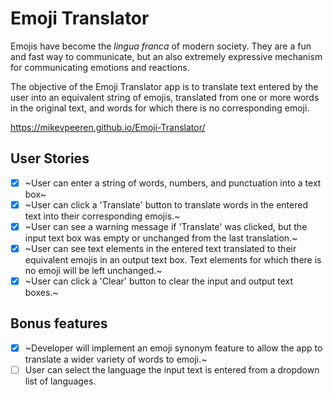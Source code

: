 # Emoji Translator

Emojis have become the _lingua franca_ of modern society. They are a fun and
fast way to communicate, but an also extremely expressive mechanism for
communicating emotions and reactions.

The objective of the Emoji Translator app is to translate text entered by the
user into an equivalent string of emojis, translated from one or more words in
the original text, and words for which there is no corresponding emoji.

https://mikevpeeren.github.io/Emoji-Translator/

## User Stories

- [x] ~User can enter a string of words, numbers, and punctuation into a text
      box~
- [x] ~User can click a 'Translate' button to translate words in the entered
      text into their corresponding emojis.~
- [x] ~User can see a warning message if 'Translate' was clicked, but the
      input text box was empty or unchanged from the last translation.~
- [x] ~User can see text elements in the entered text translated to their
      equivalent emojis in an output text box. Text elements for which there is no
      emoji will be left unchanged.~
- [x] ~User can click a 'Clear' button to clear the input and output text boxes.~

## Bonus features

- [x] ~Developer will implement an emoji synonym feature to allow the app to
      translate a wider variety of words to emoji.~
- [ ] User can select the language the input text is entered from a dropdown
      list of languages.
